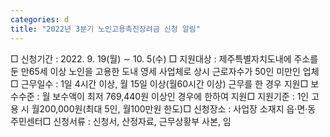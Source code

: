 ```yaml
---
categories: d
title: "2022년 3분기 노인고용촉진장려금 신청 알림"
---
```

□ 신청기간 : 2022. 9. 19(월) ∼ 10. 5(수) □ 지원대상 : 제주특별자치도내에 주소를 둔 만65세 이상 노인을 고용한 도내 영세 사업체로 상시 근로자수가 50인 미만인 업체□ 근무일수 : 1일 4시간 이상, 월 15일 이상(월60시간 이상) 근무를 한 경우 지원□ 보수수준 : 월 보수액이 최저 769,440원 이상인 경우에 한하여 지원□ 지원기준 : 1인 고용 시 월200,000원(최대 5인, 월100만원 한도)□ 신청장소 : 사업장 소재지 읍·면·동 주민센터□ 신청서류 : 신청서, 산정자료, 근무상황부 사본, 임